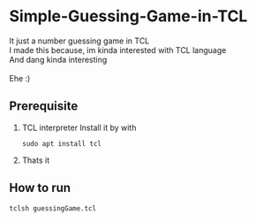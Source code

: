 # Simple-Guessing-Game-in-TCL
It just a number guessing game in TCL\
I made this because, im kinda interested with TCL language\
And dang kinda interesting\
\
Ehe :)

## Prerequisite
1. TCL interpreter
  Install it by with
    ```
    sudo apt install tcl
    ```
2. Thats it 

## How to run 

```
tclsh guessingGame.tcl 
```

